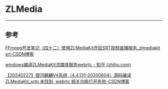 # ZLMedia

---



## 参考

[FFmpeg开发笔记（四十二）使用ZLMediaKit开启SRT视频直播服务_zlmediakit srt-CSDN博客](https://appdev.blog.csdn.net/article/details/140066676?spm=1001.2101.3001.6650.2&utm_medium=distribute.pc_relevant.none-task-blog-2~default~YuanLiJiHua~Ctr-2-140066676-blog-127977795.235^v43^pc_blog_bottom_relevance_base3&depth_1-utm_source=distribute.pc_relevant.none-task-blog-2~default~YuanLiJiHua~Ctr-2-140066676-blog-127977795.235^v43^pc_blog_bottom_relevance_base3&utm_relevant_index=5)

[windows编译ZLMediaKit流媒体服务webrtc - 知乎 (zhihu.com)](https://zhuanlan.zhihu.com/p/685503278)

[【20240227】银河麒麟V4系统（4.4.131-20200604）源码编译ZLMediaKit_srtp 未找到, webrtc 相关功能打开失败-CSDN博客](https://blog.csdn.net/qq_43252610/article/details/136380955)
